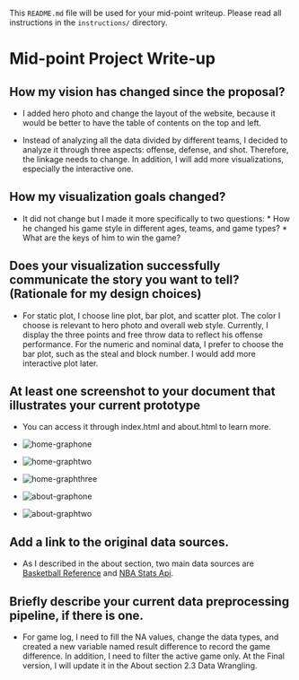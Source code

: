 This `README.md` file will be used for your mid-point writeup. Please read all instructions in the `instructions/` directory.
# Mid-point Project Write-up

## How my vision has changed since the proposal?

* I added hero photo and change the layout of the website, because it would be better to have the table of contents on the top and left. 

* Instead of analyzing all the data divided by different teams, I decided to analyze it through three aspects: offense, defense, and shot. Therefore, the linkage needs to change. In addition, I will add more visualizations, especially the interactive one.   

## How my visualization goals changed?

* It did not change but I made it more specifically to two questions: 
      * How he changed his game style in different ages, teams, and game types?
      * What are the keys of him to win the game?

## Does your visualization successfully communicate the story you want to tell? (Rationale for my design choices)

* For static plot, I choose line plot, bar plot, and scatter plot. The color I choose is relevant to hero photo and overall web style. Currently, I display the three points and free throw data to reflect his offense performance. For the numeric and nominal data, I prefer to choose the bar plot, such as the steal and block number. I would add more interactive plot later.    

## At least one screenshot to your document that illustrates your current prototype

* You can access it through index.html and about.html to learn more. 

* ![home-graphone](https://github.com/anly503/project-fall-2021-GU-DY/blob/main/homeone.jpg) 

* ![home-graphtwo](https://github.com/anly503/project-fall-2021-GU-DY/blob/main/hometwo.jpg) 

* ![home-graphthree](https://github.com/anly503/project-fall-2021-GU-DY/blob/main/homethree.jpg)

* ![about-graphone](https://github.com/anly503/project-fall-2021-GU-DY/blob/main/aboutone.jpg) 

* ![about-graphtwo](https://github.com/anly503/project-fall-2021-GU-DY/blob/main/abouttwo.jpg) 

## Add a link to the original data sources.

* As I described in the about section, two main data sources are [Basketball Reference](https://www.basketball-reference.com/players/p/paulch01/gamelog/2021) and [NBA Stats Api](https://github.com/swar/nba_api).

## Briefly describe your current data preprocessing pipeline, if there is one.

* For game log, I need to fill the NA values, change the data types, and created a new variable named result difference to record the game difference. In addition, I need to filter the active game only. At the Final version, I will update it in the About section 2.3 Data Wrangling. 
